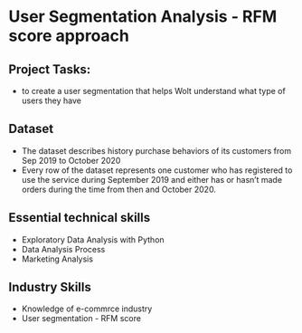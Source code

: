 # User Segmentation Analysis - RFM score approach
## Project Tasks: 
- to create a user segmentation that helps Wolt understand what type of users they have

## Dataset
- The dataset describes history purchase behaviors of its customers from Sep 2019 to October 2020
- Every row of the dataset represents one customer who has registered to use the service during September 2019 and either has or hasn’t made orders during the time from
then and October 2020.

## Essential technical skills 
- Exploratory Data Analysis with Python 
- Data Analysis Process 
- Marketing Analysis 

## Industry Skills 
- Knowledge of e-commrce industry 
- User segmentation - RFM score 
